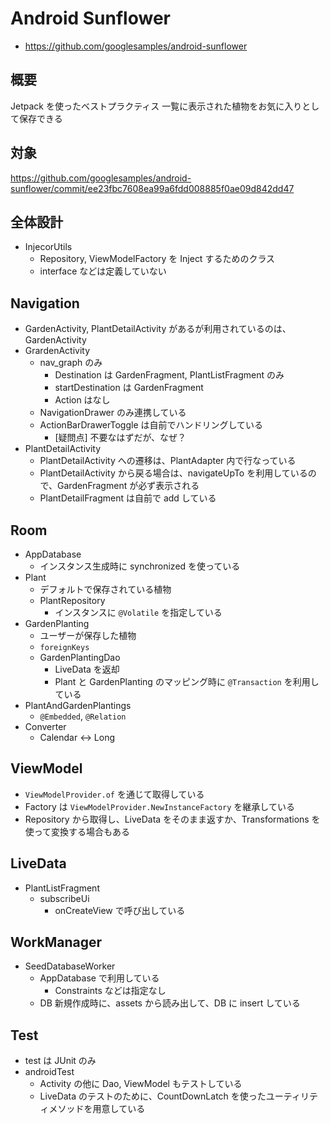 # Android Sunflower

* https://github.com/googlesamples/android-sunflower

## 概要

Jetpack を使ったベストプラクティス
一覧に表示された植物をお気に入りとして保存できる

## 対象

https://github.com/googlesamples/android-sunflower/commit/ee23fbc7608ea99a6fdd008885f0ae09d842dd47

## 全体設計

* InjecorUtils
  * Repository, ViewModelFactory を Inject するためのクラス
  * interface などは定義していない

## Navigation

* GardenActivity, PlantDetailActivity があるが利用されているのは、GardenActivity
* GrardenActivity
  * nav_graph のみ
    * Destination は GardenFragment, PlantListFragment のみ
    * startDestination は GardenFragment
    * Action はなし
  * NavigationDrawer のみ連携している
  * ActionBarDrawerToggle は自前でハンドリングしている
    * [疑問点] 不要なはずだが、なぜ？
* PlantDetailActivity
  * PlantDetailActivity への遷移は、PlantAdapter 内で行なっている
  * PlantDetailActivity から戻る場合は、navigateUpTo を利用しているので、GardenFragment が必ず表示される
  * PlantDetailFragment は自前で add している

## Room

* AppDatabase
  * インスタンス生成時に synchronized を使っている
* Plant
  * デフォルトで保存されている植物
  * PlantRepository
    * インスタンスに `@Volatile` を指定している
* GardenPlanting
  * ユーザーが保存した植物
  * `foreignKeys`
  * GardenPlantingDao
    * LiveData を返却
    * Plant と GardenPlanting のマッピング時に `@Transaction` を利用している
* PlantAndGardenPlantings
  * `@Embedded`, `@Relation`
* Converter
  * Calendar <-> Long

## ViewModel

* `ViewModelProvider.of` を通じて取得している
* Factory は `ViewModelProvider.NewInstanceFactory` を継承している
* Repository から取得し、LiveData をそのまま返すか、Transformations を使って変換する場合もある

## LiveData

* PlantListFragment
  * subscribeUi
    * onCreateView で呼び出している

## WorkManager

* SeedDatabaseWorker
  * AppDatabase で利用している
    * Constraints などは指定なし
  * DB 新規作成時に、assets から読み出して、DB に insert している

## Test

* test は JUnit のみ
* androidTest
  * Activity の他に Dao, ViewModel もテストしている
  * LiveData のテストのために、CountDownLatch を使ったユーティリティメソッドを用意している
